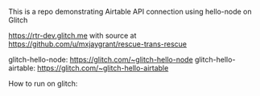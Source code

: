 This is a repo demonstrating Airtable API connection using hello-node on Glitch

https://rtr-dev.glitch.me with source at https://github.com/u/mxjaygrant/rescue-trans-rescue

glitch-hello-node: https://glitch.com/~glitch-hello-node
glitch-hello-airtable: https://glitch.com/~glitch-hello-airtable

How to run on glitch: 